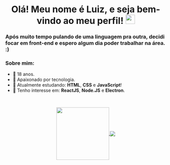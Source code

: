 
<h1 align="center"> Olá! Meu nome é Luiz, e seja bem-vindo ao meu perfil! <img src="https://raw.githubusercontent.com/luiizff/luiizff/main/master/outros/Hi.gif" width="29px"></h1>

<h3 aligh="center">Após muito tempo pulando de uma linguagem pra outra, decidi focar em front-end e espero algum dia poder trabalhar na área. :)</h3>

### Sobre mim:
- 🎂 18 anos.
- 💚 Apaixonado por tecnologia.
- 🔭 Atualmente estudando: **HTML**, **CSS** e **JavaScript**!
- 👀 Tenho interesse em: **ReactJS**, **Node.JS** e **Electron**.


<br>

<!-- Caixa de status -->
<p align="center">
  <a href="https://github.com/anuraghazra/github-readme-stats">
    <img
      align="center"
      height="165"
      src="https://github-readme-stats.vercel.app/api?username=luiizff&count_private=true&show_icons=true&custom_title=Github%20Status&hide=issues?show_owner&layout=compact"
    />
  </a>
  <a href="https://github.com/anuraghazra/github-readme-stats">
    <img
      align="center"
      src="https://github-readme-stats.vercel.app/api/top-langs/?username=luiizff&layout=compact&custom_title=Linguagens%20mais%20usadas"
    />
  </a>
</p>
<br>
